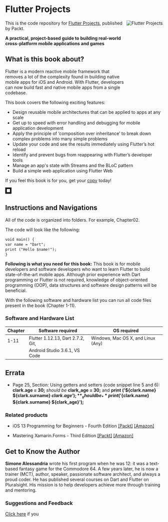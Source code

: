 # Flutter Projects

<a href="https://www.packtpub.com/in/mobile/flutter-projects?utm_source=github&utm_medium=repository&utm_campaign=9781838647773"><img src="https://static.packt-cdn.com/products/9781838647773/cover/smaller" alt="Flutter Projects" height="256px" align="right"></a>

This is the code repository for [Flutter Projects](https://www.packtpub.com/in/mobile/flutter-projects?utm_source=github&utm_medium=repository&utm_campaign=9781838647773), published by Packt.

**A practical, project-based guide to building real-world cross-platform mobile applications and games**

## What is this book about?
Flutter is a modern reactive mobile framework that removes a lot of the complexity found in building native mobile apps for iOS and Android. With Flutter, developers can now build fast and native mobile apps from a single codebase.

This book covers the following exciting features: 
* Design reusable mobile architectures that can be applied to apps at any scale
* Get up to speed with error handling and debugging for mobile application development
* Apply the principle of ‘composition over inheritance’ to break down complex problems into many simple problems
* Update your code and see the results immediately using Flutter’s hot reload
* Identify and prevent bugs from reappearing with Flutter’s developer tools
* Manage an app's state with Streams and the BLoC pattern
* Build a simple web application using Flutter Web

If you feel this book is for you, get your [copy](https://www.amazon.com/dp/1838647775) today!

<a href="https://www.packtpub.com/?utm_source=github&utm_medium=banner&utm_campaign=GitHubBanner"><img src="https://raw.githubusercontent.com/PacktPublishing/GitHub/master/GitHub.png" 
alt="https://www.packtpub.com/" border="5" /></a>


## Instructions and Navigations
All of the code is organized into folders. For example, Chapter02.

The code will look like the following:
```
void main() {
var name = "Dart";
print ("Hello $name!");
}
```

**Following is what you need for this book:**
This book is for mobile developers and software developers who want to learn Flutter to build state-of-the-art mobile apps. Although prior experience with Dart programming or Flutter is not required, knowledge of object-oriented programming (OOP), data structures and software design patterns will be beneficial.

With the following software and hardware list you can run all code files present in the book (Chapter 1-11).

### Software and Hardware List

| Chapter  | Software required                   | OS required                        |
| -------- | ------------------------------------| -----------------------------------|
| 1-11     | Flutter 1.12.13, Dart 2.7.2, Git,   | Windows, Mac OS X, and Linux (Any) |
|          |  Android Studio 3.6.1, VS Code      |                                    |


## Errata
* Page 25, Section: Using getters and setters (code snippet line 5 and 6): **clark.age = 30;** _should be_ **clark_age = 30;** and **print ('${clark.name} ${clark.surname} ${clark.age}');** _should be_ **print ('${clark.name} ${clark.surname} ${clark_age}');**


### Related products <Other books you may enjoy>
* iOS 13 Programming for Beginners - Fourth Edition [[Packt]](https://www.packtpub.com/in/mobile/ios-13-programming-for-beginners-fourth-edition?utm_source=github&utm_medium=repository&utm_campaign=9781838821906) [[Amazon]](https://www.amazon.com/dp/1838821902)

* Mastering Xamarin.Forms - Third Edition [[Packt]](https://www.packtpub.com/in/mobile/mastering-xamarin-forms-third-edition?utm_source=github&utm_medium=repository&utm_campaign=9781839213380) [[Amazon]](https://www.amazon.com/dp/1839213388)

## Get to Know the Author
**Simone Alessandria**
wrote his first program when he was 12: it was a text-based fantasy game for the Commodore 64. A few years later, he is now a trainer (MCT), author, speaker, passionate software architect, and always a proud coder. He has published several courses on Dart and Flutter on Pluralsight. His mission is to help developers achieve more through training and mentoring.

### Suggestions and Feedback
[Click here](https://docs.google.com/forms/d/e/1FAIpQLSdy7dATC6QmEL81FIUuymZ0Wy9vH1jHkvpY57OiMeKGqib_Ow/viewform) if you 
